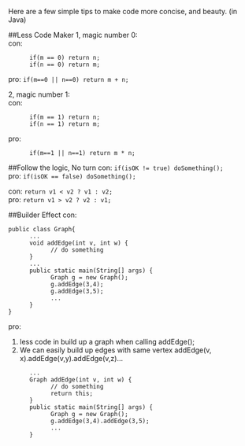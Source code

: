 Here are a few simple tips to make code more concise, and beauty. (in Java)

##Less Code Maker
1, magic number 0:   
con: 
```   
      if(m == 0) return n;    
      if(n == 0) return m;
```
pro: `if(m==0 || n==0) return m + n;`   

2, magic number 1:   
con: 
```   
      if(m == 1) return n;    
      if(n == 1) return m;
```    
pro: 
```   
      if(m==1 || n==1) return m * n;
```  

##Follow the logic, No turn
con: `if(isOK != true) doSomething();`   
pro: `if(isOK == false) doSomething();` 

con: `return v1 < v2 ? v1 : v2;`  
pro: `return v1 > v2 ? v2 : v1;` 

##Builder Effect
con:
```
public class Graph{  
      ...
      void addEdge(int v, int w) {
            // do something 
      }
      ...
      public static main(String[] args) {
            Graph g = new Graph();
            g.addEdge(3,4);
            g.addEdge(3,5);
            ...
      }
}
```  
pro:
1) less code in build up a graph when calling addEdge();  
2) We can easily build up edges with same vertex addEdge(v, x).addEdge(v,y).addEdge(v,z)...   
```
      ...
      Graph addEdge(int v, int w) {
            // do something
            return this;
      }
      public static main(String[] args) {
            Graph g = new Graph();
            g.addEdge(3,4).addEdge(3,5);
            ...
      }
```

